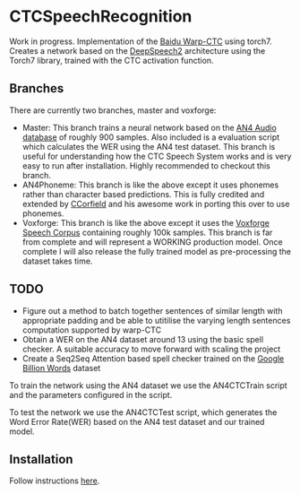 # CTCSpeechRecognition

Work in progress. Implementation of the [Baidu Warp-CTC](https://github.com/baidu-research/warp-ctc) using torch7.
Creates a network based on the [DeepSpeech2](http://arxiv.org/pdf/1512.02595v1.pdf) architecture using the Torch7 library, trained with the CTC activation function.

## Branches

There are currently two branches, master and voxforge:
* Master: This branch trains a neural network based on the [AN4 Audio database](http://www.speech.cs.cmu.edu/databases/an4/) of roughly 900 samples. Also included is a evaluation script which calculates the WER using the AN4 test dataset.
This branch is useful for understanding how the CTC Speech System works and is very easy to run after installation. Highly recommended to checkout this branch.
* AN4Phoneme: This branch is like the above except it uses phonemes rather than character based predictions. This is fully credited and extended by [CCorfield](https://github.com/CCorfield) and his awesome work in porting this over to use phonemes.
* Voxforge: This branch is like the above except it uses the [Voxforge Speech Corpus](www.voxforge.org) containing roughly 100k samples. This branch is far from complete and will represent a WORKING production model.
Once complete I will also release the fully trained model as pre-processing the dataset takes time.

## TODO
* Figure out a method to batch together sentences of similar length with appropriate padding and be able to utitilise the varying length sentences computation supported by warp-CTC
* Obtain a WER on the AN4 dataset around 13 using the basic spell checker. A suitable accuracy to move forward with scaling the project
* Create a Seq2Seq Attention based spell checker trained on the [Google Billion Words](http://static.googleusercontent.com/media/research.google.com/en//pubs/archive/41880.pdf) dataset

To train the network using the AN4 dataset we use the AN4CTCTrain script and the parameters configured in the script.

To test the network we use the AN4CTCTest script, which generates the Word Error Rate(WER) based on the AN4 test dataset and our trained model.

## Installation

Follow instructions [here](https://github.com/SeanNaren/CTCSpeechRecognition/blob/master/INSTALL.md).
